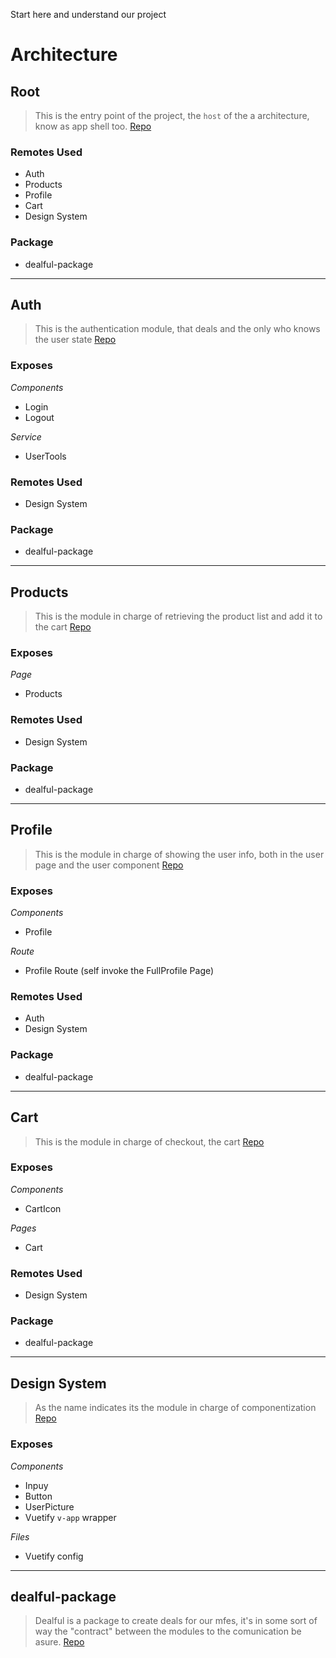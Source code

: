 Start here and understand our project

# Architecture

## Root
> This is the entry point of the project, the `host` of the a architecture, know as app shell too.
> [Repo](https://github.com/mfe-module-federation-vue/root)

### Remotes Used
- Auth
- Products
- Profile
- Cart
- Design System

### Package
- dealful-package

_________________________________________________________

## Auth
> This is the authentication module, that deals and the only who knows the user state
> [Repo](https://github.com/mfe-module-federation-vue/auth)

### Exposes
*Components*
- Login
- Logout

*Service*
- UserTools

### Remotes Used
- Design System

### Package
- dealful-package


_________________________________________________________
## Products
> This is the module in charge of retrieving the product list and add it to the cart
> [Repo](https://github.com/mfe-module-federation-vue/products)

### Exposes
*Page*
- Products

### Remotes Used
- Design System

### Package
- dealful-package


_________________________________________________________
## Profile
> This is the module in charge of showing the user info, both in the user page and the user component
> [Repo](https://github.com/mfe-module-federation-vue/profile)

### Exposes
*Components*
- Profile

*Route*
- Profile Route (self invoke the FullProfile Page)


### Remotes Used
- Auth
- Design System

### Package
- dealful-package


_________________________________________________________
## Cart
> This is the module in charge of checkout, the cart
> [Repo](https://github.com/mfe-module-federation-vue/cart)

### Exposes
*Components*
- CartIcon

*Pages*
- Cart

 ### Remotes Used
- Design System

### Package
- dealful-package

_________________________________________________________
## Design System
> As the name indicates its the module in charge of componentization
> [Repo](https://github.com/mfe-module-federation-vue/design-system)


### Exposes
*Components*
- Inpuy
- Button
- UserPicture
- Vuetify `v-app` wrapper

*Files*
- Vuetify config


_________________________________________________________

## dealful-package 
> Dealful is a package to create deals for our mfes, it's in some sort of way the "contract" between the modules to the comunication be asure.
> [Repo](https://github.com/mfe-module-federation-vue/dealful-package)


